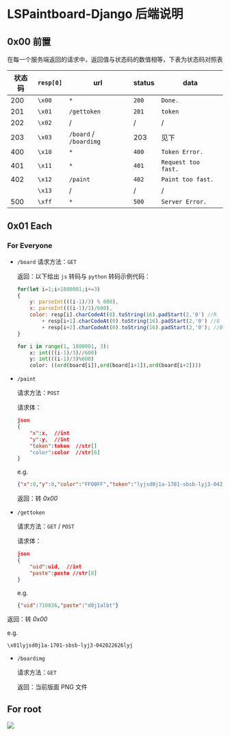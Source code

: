 # LSPaintboard-Django 后端说明

## 0x00 前置


在每一个服务端返回的请求中，返回值与状态码的数值相等，下表为状态码对照表

| 状态码 | `resp[0]` | url                    | status | data                |
| ------ | --------- | ---------------------- | ------ | ------------------- |
| 200    | `\x00`    | `*`                    | `200`  | `Done.`             |
| 201    | `\x01`    | `/gettoken`            | `201`  | `token`             |
| 202    | `\x02`    | /                      | /      | /                   |
| 203    | `\x03`    | `/board` / `/boardimg` | 203    | 见下                |
| 400    | `\x10`    | `*`                    | `400`  | `Token Error.`      |
| 401    | `\x11`    | `*`                    | `401`  | `Request too fast.` |
| 402    | `\x12`    | `/paint`               | `402`  | `Paint too fast.`   |
|        | `\x13`    | /                      | /      | /                   |
| 500    | `\xff`    | `*`                    | `500`  | `Server Error.`     |

## 0x01 Each

### For Everyone

+ `/board`
  请求方法：`GET`
  
  返回：以下给出 `js` 转码与 `python` 转码示例代码：
  
  ```js
  for(let i=1;i<1800001;i+=3)
  {
      y: parseInt(((i-1)/3) % 600), 
      x: parseInt(((i-1)/3)/600), 
      color: resp[i].charCodeAt(0).toString(16).padStart(2,'0') //R
          + resp[i+1].charCodeAt(0).toString(16).padStart(2,'0') //G
          + resp[i+2].charCodeAt(0).toString(16).padStart(2,'0'); //B
  }
  ```
  
  ```py
  for i in range(1, 1800001, 3):
      x: int(((i-1)/3)//600)
      y: int(((i-1)/3)%600)
      color: ((ord(board[i]),ord(board[i+1]),ord(board[i+2]))) 
  ```
  
+ `/paint`

  请求方法：`POST`

  请求体：

  ```json
  json
  {
      "x":x,  //int
      "y":y,  //int
      "token":token  //str[]
      "color":color  //str[6]
  }
  ```

  e.g. 

  ```json
  {"x":0,"y":0,"color":"FF00FF","token":"lyjsd0j1a-1701-sbsb-lyj3-042822626lyj"}
  ```

  

  返回：转 *0x00*

+ `/gettoken`

  请求方法：`GET` / `POST`
  
  请求体：
  
  ```json
  json
  {
      "uid":uid,  //int
      "paste":paste //str[8]
  }
  ```
  
  e.g. 
  
  ```json
  {"uid":710036,"paste":"d0j1albt"}
  ```
  

返回：转 *0x00*

e.g.

```
\x01lyjsd0j1a-1701-sbsb-lyj3-042822626lyj
```

+ `/boardimg`

  请求方法：`GET`
  
  返回：当前版面 PNG 文件

## For root



![](https://pbdv.uwuwu.us.kg/paintboard/boardimg)



